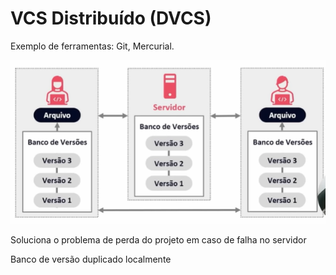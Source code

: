 # VCS Distribuído (DVCS)

Exemplo de ferramentas: Git, Mercurial.

![Untitled](VCS%20Distribui%CC%81do%20(DVCS)%205d22a8e3f7c54c2da0cd0daea9b5c753/Untitled.png)

Soluciona o problema de perda do projeto em caso de falha no servidor

Banco de versão duplicado localmente